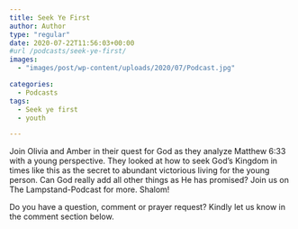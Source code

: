 ```yaml
---
title: Seek Ye First
author: Author
type: "regular"
date: 2020-07-22T11:56:03+00:00
#url /podcasts/seek-ye-first/
images: 
  - "images/post/wp-content/uploads/2020/07/Podcast.jpg"

categories:
  - Podcasts
tags:
  - Seek ye first
  - youth

---
```

Join Olivia and Amber in their quest for God as they analyze Matthew 6:33 with a young perspective. They looked at how to seek God&#8217;s Kingdom in times like this as the secret to abundant victorious living for the young person. Can God really add all other things as He has promised? Join us on The Lampstand-Podcast for more. Shalom!<figure></figure> 

Do you have a question, comment or prayer request? Kindly let us know in the comment section below.